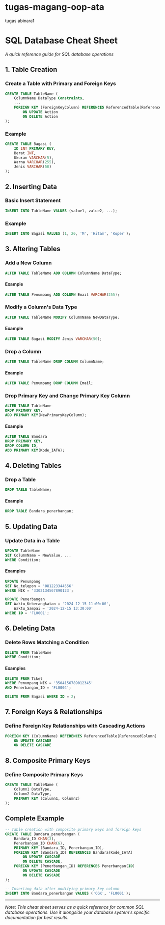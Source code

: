 # tugas-magang-oop-ata
tugas abinara1

# SQL Database Cheat Sheet
*A quick reference guide for SQL database operations*

## 1. Table Creation

### Create a Table with Primary and Foreign Keys
```sql
CREATE TABLE TableName (
    ColumnName DataType Constraints,
    ...
    FOREIGN KEY (ForeignKeyColumn) REFERENCES ReferencedTable(ReferencedColumn)
        ON UPDATE Action
        ON DELETE Action
);
```

### Example
```sql
CREATE TABLE Bagasi (
    ID INT PRIMARY KEY,
    Berat INT,
    Ukuran VARCHAR(5),
    Warna VARCHAR(255),
    Jenis VARCHAR(50)
);
```

## 2. Inserting Data

### Basic Insert Statement
```sql
INSERT INTO TableName VALUES (value1, value2, ...);
```

### Example
```sql
INSERT INTO Bagasi VALUES (1, 20, 'M', 'Hitam', 'Koper');
```

## 3. Altering Tables

### Add a New Column
```sql
ALTER TABLE TableName ADD COLUMN ColumnName DataType;
```

#### Example
```sql
ALTER TABLE Penumpang ADD COLUMN Email VARCHAR(255);
```

### Modify a Column's Data Type
```sql
ALTER TABLE TableName MODIFY ColumnName NewDataType;
```

#### Example
```sql
ALTER TABLE Bagasi MODIFY Jenis VARCHAR(50);
```

### Drop a Column
```sql
ALTER TABLE TableName DROP COLUMN ColumnName;
```

#### Example
```sql
ALTER TABLE Penumpang DROP COLUMN Email;
```

### Drop Primary Key and Change Primary Key Column
```sql
ALTER TABLE TableName
DROP PRIMARY KEY,
ADD PRIMARY KEY(NewPrimaryKeyColumn);
```

#### Example
```sql
ALTER TABLE Bandara
DROP PRIMARY KEY,
DROP COLUMN ID,
ADD PRIMARY KEY(Kode_IATA);
```

## 4. Deleting Tables

### Drop a Table
```sql
DROP TABLE TableName;
```

#### Example
```sql
DROP TABLE Bandara_penerbangan;
```

## 5. Updating Data

### Update Data in a Table
```sql
UPDATE TableName
SET ColumnName = NewValue, ...
WHERE Condition;
```

#### Examples
```sql
UPDATE Penumpang 
SET No_telepon = '081223344556' 
WHERE NIK = '3302134567890123';

UPDATE Penerbangan
SET Waktu_Keberangkatan = '2024-12-15 11:00:00',
    Waktu_Sampai = '2024-12-15 13:30:00'
WHERE ID = 'FL0001';
```

## 6. Deleting Data

### Delete Rows Matching a Condition
```sql
DELETE FROM TableName
WHERE Condition;
```

#### Examples
```sql
DELETE FROM Tiket 
WHERE Penumpang_NIK = '3504156789012345' 
AND Penerbangan_ID = 'FL0004';

DELETE FROM Bagasi WHERE ID = 2;
```

## 7. Foreign Keys & Relationships

### Define Foreign Key Relationships with Cascading Actions
```sql
FOREIGN KEY (ColumnName) REFERENCES ReferencedTable(ReferencedColumn)
    ON UPDATE CASCADE
    ON DELETE CASCADE
```

## 8. Composite Primary Keys

### Define Composite Primary Keys
```sql
CREATE TABLE TableName (
    Column1 DataType,
    Column2 DataType,
    PRIMARY KEY (Column1, Column2)
);
```

## Complete Example

```sql
-- Table creation with composite primary keys and foreign keys
CREATE TABLE Bandara_penerbangan (
    Bandara_ID CHAR(3),
    Penerbangan_ID CHAR(6),
    PRIMARY KEY (Bandara_ID, Penerbangan_ID),
    FOREIGN KEY (Bandara_ID) REFERENCES Bandara(Kode_IATA)
        ON UPDATE CASCADE
        ON DELETE CASCADE,
    FOREIGN KEY (Penerbangan_ID) REFERENCES Penerbangan(ID)
        ON UPDATE CASCADE
        ON DELETE CASCADE
);

-- Inserting data after modifying primary key column
INSERT INTO Bandara_penerbangan VALUES ('CGK', 'FL0001');
```

---

*Note: This cheat sheet serves as a quick reference for common SQL database operations. Use it alongside your database system's specific documentation for best results.*
